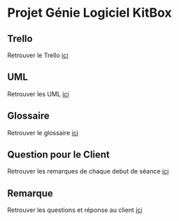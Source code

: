 <h1 id="projet-génie-logiciel-kitbox">Projet Génie Logiciel KitBox</h1>
<h2 id="trello">Trello</h2>
<p>Retrouver le Trello <a href="https://trello.com/b/Q06IKRiS/kitbox">ici</a></p>
<h2 id="uml">UML</h2>
<p>Retrouver les UML <a href="https://www.lucidchart.com/documents/edit/3f319f5e-adf3-4739-9055-04416310f2f8/0">ici</a></p>
<h2 id="glossaire">Glossaire</h2>
<p>Retrouver le glossaire <a href="https://hevinci-my.sharepoint.com/:w:/r/personal/16067_ecam_be/_layouts/15/Doc.aspx?sourcedoc=%7Ba384e814-dc46-4eff-bf2f-76aeffb7aaba%7D&amp;action=default&amp;gad=362">ici</a></p>
<h2 id="question-pour-le-client">Question pour le Client</h2>
<p>Retrouver les remarques de chaque debut de séance <a href="https://hevinci-my.sharepoint.com/:w:/g/personal/16067_ecam_be/EXbViFh_tYxNl0zo98m_lQMBm7DHxjnOm8bLilKYW9LqyA?e=o0jhRE">ici</a></p>
<h2 id="remarque">Remarque</h2>
<p>Retrouver les questions et réponse au client <a href="https://hevinci-my.sharepoint.com/:w:/g/personal/16067_ecam_be/EThGBBxl5PlJmHgBpJx4b_ABF_3N4tV2FJA5hLxSXDJphQ?e=NSSHxt">ici</a></p>
<!--stackedit_data:&#10;eyJoaXN0b3J5IjpbLTQ2Njc1OTE4NV19&#10;-->

